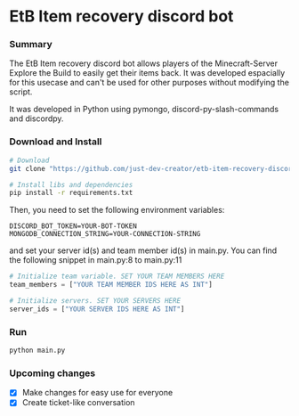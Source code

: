 # EtB Item recovery discord bot
### Summary

The EtB Item recovery discord bot allows players of the Minecraft-Server Explore the Build to easily get their items back.
It was developed espacially for this usecase and can't be used for other purposes without modifying the script.

It was developed in Python using pymongo, discord-py-slash-commands and discordpy.

### Download and Install
```bash
# Download
git clone "https://github.com/just-dev-creator/etb-item-recovery-discord-bot" && cd etb-item-recovery-discord-bot

# Install libs and dependencies
pip install -r requirements.txt
```
Then, you need to set the following environment variables:
```dotenv
DISCORD_BOT_TOKEN=YOUR-BOT-TOKEN
MONGODB_CONNECTION_STRING=YOUR-CONNECTION-STRING
``` 
and set your server id(s) and team member id(s) in main.py. You can find the following snippet
in main.py:8 to main.py:11
```python
# Initialize team variable. SET YOUR TEAM MEMBERS HERE
team_members = ["YOUR TEAM MEMBER IDS HERE AS INT"]

# Initialize servers. SET YOUR SERVERS HERE
server_ids = ["YOUR SERVER IDS HERE AS INT"]
```

### Run
```bash
python main.py
```
### Upcoming changes
- [X] Make changes for easy use for everyone
- [X] Create ticket-like conversation